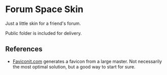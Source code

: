 Forum Space Skin
================

Just a little skin for a friend's forum.

Public folder is included for delivery.



References
----------

- [Faviconit.com](http://faviconit.com/) generates a favicon from a large master.  Not necessarily the most optimal solution, but a good way to start for sure.
